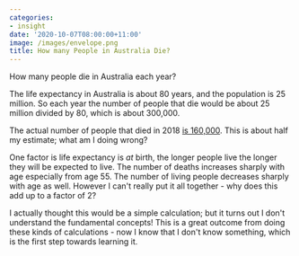 ```yaml
---
categories:
- insight
date: '2020-10-07T08:00:00+11:00'
image: /images/envelope.png
title: How many People in Australia Die?
---
```


How many people die in Australia each year?

The life expectancy in Australia is about 80 years, and the population is 25 million.
So each year the number of people that die would be about 25 million divided by 80, which is about 300,000.

The actual number of people that died in 2018 [is 160,000](https://www.aihw.gov.au/reports/life-expectancy-deaths/grim-books/contents/data-visualisation).
This is about half my estimate; what am I doing wrong?

One factor is life expectancy is *at* birth, the longer people live the longer they will be expected to live.
The number of deaths increases sharply with age especially from age 55.
The number of living people decreases sharply with age as well.
However I can't really put it all together - why does this add up to a factor of 2?

I actually thought this would be a simple calculation; but it turns out I don't understand the fundamental concepts!
This is a great outcome from doing these kinds of calculations - now I know that I don't know something, which is the first step towards learning it.